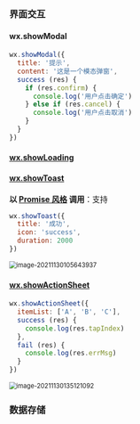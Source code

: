 ### 界面交互

#### wx.showModal

```js
wx.showModal({
  title: '提示',
  content: '这是一个模态弹窗',
  success (res) {
    if (res.confirm) {
      console.log('用户点击确定')
    } else if (res.cancel) {
      console.log('用户点击取消')
    }
  }
})
```



#### [wx.showLoading](https://developers.weixin.qq.com/miniprogram/dev/api/ui/interaction/wx.showLoading.html)



#### [wx.showToast](https://developers.weixin.qq.com/miniprogram/dev/api/ui/interaction/wx.showToast.html)

**以 [Promise 风格](https://developers.weixin.qq.com/miniprogram/dev/framework/app-service/api.html#异步-API-返回-Promise) 调用**：支持

```js
wx.showToast({
  title: '成功',
  icon: 'success',
  duration: 2000
})
```



<img src="https://minimax-1256590847.cos.ap-shanghai.myqcloud.com/img/image-20211130105643937.png" alt="image-20211130105643937" style="zoom:80%;" />

#### [wx.showActionSheet](https://developers.weixin.qq.com/miniprogram/dev/api/ui/interaction/wx.showActionSheet.html)

```js
wx.showActionSheet({
  itemList: ['A', 'B', 'C'],
  success (res) {
    console.log(res.tapIndex)
  },
  fail (res) {
    console.log(res.errMsg)
  }
})
```



<img src="https://minimax-1256590847.cos.ap-shanghai.myqcloud.com/img/image-20211130135121092.png" alt="image-20211130135121092" style="zoom:80%;" />



### 数据存储

